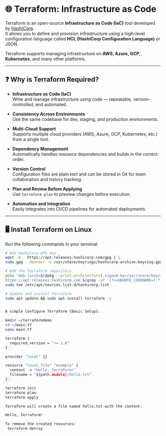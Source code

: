 # 🌐 Terraform: Infrastructure as Code

Terraform is an open-source **Infrastructure as Code (IaC)** tool developed by [HashiCorp](https://www.hashicorp.com/).  
It allows you to define and provision infrastructure using a high-level configuration language called **HCL (HashiCorp Configuration Language)** or JSON.

Terraform supports managing infrastructure on **AWS, Azure, GCP, Kubernetes**, and many other platforms.

---

## ❓ Why is Terraform Required?

- **Infrastructure as Code (IaC)**  
  Write and manage infrastructure using code — repeatable, version-controlled, and automated.

- **Consistency Across Environments**  
  Use the same codebase for dev, staging, and production environments.

- **Multi-Cloud Support**  
  Supports multiple cloud providers (AWS, Azure, GCP, Kubernetes, etc.) from a single tool.

- **Dependency Management**  
  Automatically handles resource dependencies and builds in the correct order.

- **Version Control**  
  Configuration files are plain text and can be stored in Git for team collaboration and history tracking.

- **Plan and Review Before Applying**  
  Use `terraform plan` to preview changes before execution.

- **Automation and Integration**  
  Easily integrates into CI/CD pipelines for automated deployments.

---

## 🖥️ Install Terraform on Linux

Run the following commands in your terminal:

```bash
# Add HashiCorp GPG key
wget -O - https://apt.releases.hashicorp.com/gpg | \
sudo gpg --dearmor -o /usr/share/keyrings/hashicorp-archive-keyring.gpg

# Add the Terraform repository
echo "deb [arch=$(dpkg --print-architecture) signed-by=/usr/share/keyrings/hashicorp-archive-keyring.gpg] \
https://apt.releases.hashicorp.com $(grep -oP '(?<=UBUNTU_CODENAME=).*' /etc/os-release || lsb_release -cs) main" | \
sudo tee /etc/apt/sources.list.d/hashicorp.list

# Update and install Terraform
sudo apt update && sudo apt install terraform -y


A simple Configure Terraform (Basic Setup):

mkdir ~/terraformdemo
cd ~/main.tf
nano main.tf

terraform {
  required_version = ">= 1.0"
}

provider "local" {}

resource "local_file" "example" {
  content  = "Hello, Terraform!"
  filename = "${path.module}/hello.txt"
}

terraform init
terraform plan
terraform apply

Terraform will create a file named hello.txt with the content:

Hello, Terraform!

To remove the created resources:
 terraform detroy
